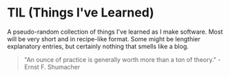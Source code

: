 # TIL (Things I've Learned)

A pseudo-random collection of things I've learned as I make software. Most will be very short and in recipe-like format. Some might be lengthier explanatory entries, but certainly nothing that smells like a blog. 

> "An ounce of practice is generally worth more than a ton of theory." - Ernst F. Shumacher



 
